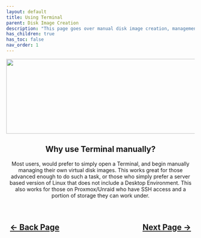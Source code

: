 ```yaml
---
layout: default
title: Using Terminal
parent: Disk Image Creation
description: "This page goes over manual disk image creation, management and formatting."
has_children: true
has_toc: false
nav_order: 1
---
```


<style>
  .navigation-container {
    display: flex;
    justify-content: space-between;
    align-items: center;
    width: 100%;
  }
  
  .nav-button {
    margin: 10px;
  }

</style>

<p align="center">
  <img width="650" height="200" src="../../../../assets/Headers/Header-Terminal-VDISK.png">
</p>

<h2 align="center">Why use Terminal manually?</h2>

<p align="center">Most users, would prefer to simply open a Terminal, and begin manually managing their own virtual disk images. This works great for those advanced enough to do such a task, or those who simply prefer a server based version of Linux that does not include a Desktop Environment. This also works for those on Proxmox/Unraid who have SSH access and a portion of storage they can work under.</p>

<h2 align="center">
  <br>
  <div class="navigation-container">
    <a class="nav-button" href="../../index">&larr; Back Page</a>
    <a class="nav-button" href="../01-PackageInstallation">Next Page &rarr;</a>
  </div>
  <br>
</h2>
